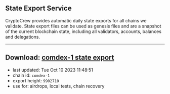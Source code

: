 ## State Export Service
CryptoCrew provides automatic daily state exports for all chains we validate. State export files can be used as genesis files and are a snapshot of the current blockchain state, including all validators, accounts, balances and delegations.

---
**Download: [comdex-1 state export](https://dl.ccvalidators.com/SERVICE/comdex/comdex-1_export_9902710.json)**
---

- last updated: Tue Oct 10 2023 11:48:51
- chain id: `comdex-1`
- export height: `9902710`
- use for: airdrops, local tests, chain recovery
